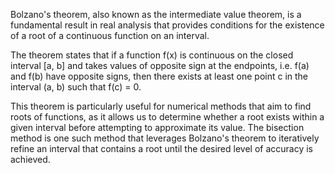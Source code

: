 Bolzano's theorem, also known as the intermediate value theorem, is a fundamental result in real analysis that provides conditions for the existence of a root of a continuous function on an interval.

The theorem states that if a function f(x) is continuous on the closed interval [a, b] and takes values of opposite sign at the endpoints, i.e. f(a) and f(b) have opposite signs, then there exists at least one point c in the interval (a, b) such that f(c) = 0.

This theorem is particularly useful for numerical methods that aim to find roots of functions, as it allows us to determine whether a root exists within a given interval before attempting to approximate its value. The bisection method is one such method that leverages Bolzano's theorem to iteratively refine an interval that contains a root until the desired level of accuracy is achieved.
